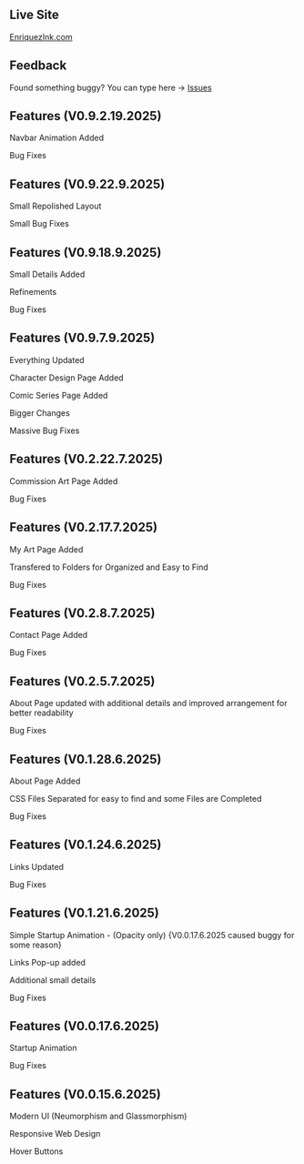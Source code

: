 ## Live Site  
<a href="https://ethanenriquez.github.io/enriquezink.com" target="_blank" rel="noopener noreferrer">EnriquezInk.com</a>

## Feedback  
Found something buggy? You can type here → [Issues](https://github.com/Ethanenriquez/enriquezink.com/issues)

## Features (V0.9.2.19.2025)
Navbar Animation Added

Bug Fixes

## Features (V0.9.22.9.2025)
Small Repolished Layout

Small Bug Fixes

## Features (V0.9.18.9.2025)
Small Details Added

Refinements

Bug Fixes

## Features (V0.9.7.9.2025)
Everything Updated

Character Design Page Added

Comic Series Page Added

Bigger Changes

Massive Bug Fixes

## Features (V0.2.22.7.2025)
Commission Art Page Added

Bug Fixes

## Features (V0.2.17.7.2025)
My Art Page Added

Transfered to Folders for Organized and Easy to Find

Bug Fixes

## Features (V0.2.8.7.2025)
Contact Page Added

Bug Fixes

## Features (V0.2.5.7.2025)
About Page updated with additional details and improved arrangement for better readability

Bug Fixes

## Features (V0.1.28.6.2025)
About Page Added

CSS Files Separated for easy to find and some Files are Completed

Bug Fixes

## Features (V0.1.24.6.2025)
Links Updated

Bug Fixes

## Features (V0.1.21.6.2025)
Simple Startup Animation - (Opacity only) {V0.0.17.6.2025 caused buggy for some reason}

Links Pop-up added

Additional small details

Bug Fixes

## Features (V0.0.17.6.2025)
Startup Animation

Bug Fixes 

## Features (V0.0.15.6.2025)  
Modern UI (Neumorphism and Glassmorphism)

Responsive Web Design

Hover Buttons
